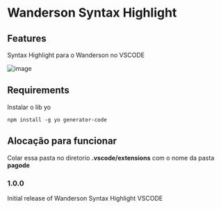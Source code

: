 # Wanderson Syntax Highlight



## Features

Syntax Highlight para o Wanderson no VSCODE

![image](https://user-images.githubusercontent.com/51367004/188050994-a3c19c20-5ecb-4297-bf7d-65a75d5b6537.png)


## Requirements

Instalar o lib yo

`npm install -g yo generator-code`


## Alocação para funcionar


Colar essa pasta no diretorio **.vscode/extensions** com o nome da pasta **pagode**


### 1.0.0

Initial release of Wanderson Syntax Highlight VSCODE


